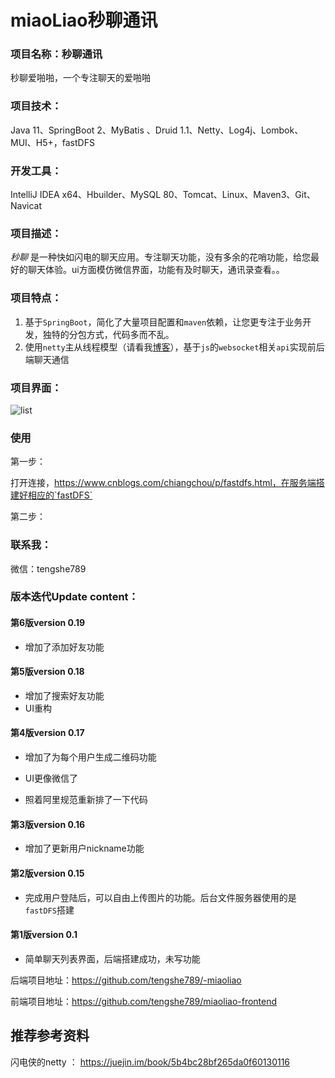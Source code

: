 # miaoLiao秒聊通讯

### 项目名称：秒聊通讯

秒聊爱啪啪，一个专注聊天的爱啪啪

### 项目技术：

Java 11、SpringBoot 2、MyBatis 、Druid 1.1、Netty、Log4j、Lombok、MUI、H5+，fastDFS

### 开发工具：

IntelliJ IDEA  x64、Hbuilder、MySQL 80、Tomcat、Linux、Maven3、Git、Navicat

### 项目描述：

*秒聊* 是一种快如闪电的聊天应用。专注聊天功能，没有多余的花哨功能，给您最好的聊天体验。ui方面模仿微信界面，功能有及时聊天，通讯录查看。。

### 项目特点：

1. 基于`SpringBoot`，简化了大量项目配置和`maven`依赖，让您更专注于业务开发，独特的分包方式，代码多而不乱。
2. 使用`netty`主从线程模型（请看我[博客](https://blog.tengshe789.tech/2018/08/25/io%E6%A8%A1%E5%9E%8B/#more)），基于`js`的`websocket`相关`api`实现前后端聊天通信

### 项目界面：

![list](http://resume.tengshe789.tech/static/im.jpg)

### 使用

第一步：

打开连接，https://www.cnblogs.com/chiangchou/p/fastdfs.html，在服务端搭建好相应的`fastDFS`

第二步：



### 联系我：

微信：tengshe789

### 版本迭代Update content：

#### 第6版version 0.19

- 增加了添加好友功能

#### 第5版version 0.18

- 增加了搜索好友功能
- UI重构

#### 第4版version 0.17

+ 增加了为每个用户生成二维码功能

+ UI更像微信了
+ 照着阿里规范重新排了一下代码

#### 第3版version 0.16

+ 增加了更新用户nickname功能

#### 第2版version 0.15

+ 完成用户登陆后，可以自由上传图片的功能。后台文件服务器使用的是`fastDFS`搭建

#### 第1版version 0.1

+ 简单聊天列表界面，后端搭建成功，未写功能

后端项目地址：https://github.com/tengshe789/-miaoliao

前端项目地址：https://github.com/tengshe789/miaoliao-frontend

## 推荐参考资料

闪电侠的netty ： https://juejin.im/book/5b4bc28bf265da0f60130116
